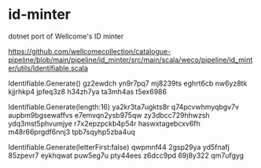 # id-minter
dotnet port of Wellcome's ID minter

https://github.com/wellcomecollection/catalogue-pipeline/blob/main/pipeline/id_minter/src/main/scala/weco/pipeline/id_minter/utils/Identifiable.scala


Identifiable.Generate()
gz2ewdch
yn9r7pq7
mj8239ts
eghrt6cb
nw6yz8tk
kjjrhkp4
jpfeq3z8
h34zh7ya
ta3mh4as
t5ex6986

Identifiable.Generate(length:16)
ya2kr3ta7ugkts8r
q74pcvwhmyqbgv7v
aupbm9bgsewaffvs
e7emvqn2ysb975qw
zy3dbcc729hhwzsh
ydq3mst5phvumjye
r7x2epzpckb4p54r
haswxtagebcxv6fh
m48r66prgdf6nnj3
tpb7sqyhp5zba4uq

Identifiable.Generate(letterFirst:false)
qwpmnf44
2gsp29ya
yd5fnafj
85zpevr7
eykhqwat
puw5eg7u
pty44ees
z6dcc9pd
69j8y322
qm7ufgyg
